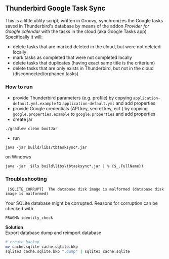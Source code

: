 ## Thunderbird Google Task Sync

This is a little utility script, written in Groovy, 
synchronizes the Google tasks saved in Thunderbird's database by means of the addon *Provider for Google calendar*
with the tasks in the cloud (aka Google Tasks app)
Specifically it will:
* delete tasks that are marked deleted in the cloud, but were not deleted locally
* mark tasks as completed that were not completed locally
* delete tasks that duplicates (having exact same title is the criterium)
* delete tasks that are only exists in Thunderbird, but not in the cloud 
(disconnected/orphaned tasks)

### How to run
* provide Thunderbird parameters (e.g. profile) by copying `application-default.yml.example` 
to `application-default.yml` and add properties
* provide Google credentials (API key, secret key, ect.) by copying `google.properties.example`
to `google.properties` and add properties
* create jar
```
./gradlew clean bootJar
```
* run
```
java -jar build/libs/tbtasksync*.jar 
```
on Windows
```
java -jar  $(ls build\libs\tbtasksync*.jar | % {$_.FullName}) 
```

### Troubleshooting
```
 [SQLITE_CORRUPT]  The database disk image is malformed (database disk image is malformed)
```
Your SQLite database might be corrupted.
Reasons for corruption can be checked with
```
PRAGMA identity_check
```
__Solution__  
Export database dump and reimport database
```bash
# create backup
mv cache.sqlite cache.sqlite.bkp
sqlite3 cache.sqlite.bkp ".dump" | sqlite3 cache.sqlite
```


